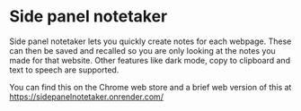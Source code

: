 # Side panel notetaker

Side panel notetaker lets you quickly create notes for each webpage.
These can then be saved and recalled so you are only looking at the notes you made for that website.
Other features like dark mode, copy to clipboard and text to speech are supported.

You can find this on the Chrome web store and a brief web version of this at  
https://sidepanelnotetaker.onrender.com/
